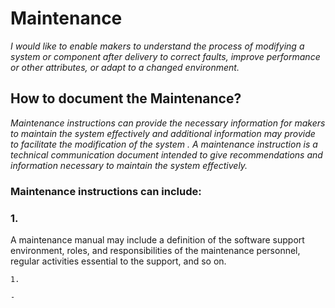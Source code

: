 # **Maintenance**

*I would like to enable makers to understand the process of modifying a system or component after delivery to correct faults, improve performance or other attributes, or adapt to a changed environment.*

## **How to document the Maintenance?**

*Maintenance instructions can  provide the necessary information for makers to maintain the system effectively and additional information may provide to facilitate the modification of the system . A maintenance instruction is a technical communication document intended to give recommendations and information necessary to maintain the system effectively.*

 ### **Maintenance instructions can include:** 

### 1.
A maintenance manual may include a definition of the software support environment, roles, and responsibilities of the maintenance personnel, regular activities essential to the support, and so on.
  ```
1. 

  - 

```
